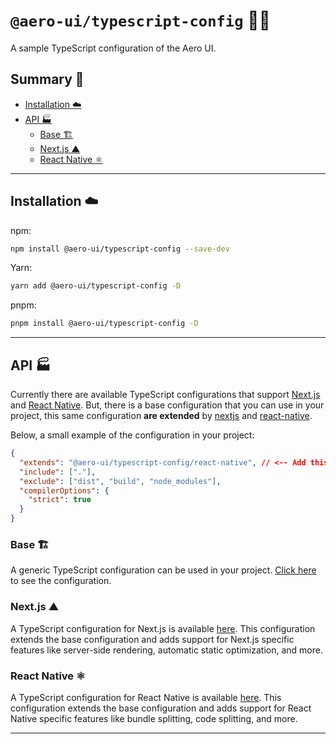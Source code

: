 # `@aero-ui/typescript-config` 👨‍🎨

A sample TypeScript configuration of the Aero UI.

## Summary 📖

- [Installation ☁️](#installation-️)
- [API 🏭](#api-)
  - [Base 🏗️](#base-️)
  - [Next.js ▲](#nextjs-)
  - [React Native ⚛️](#react-native-️)

---

## Installation ☁️

npm:

```sh
npm install @aero-ui/typescript-config --save-dev
```

Yarn:

```sh
yarn add @aero-ui/typescript-config -D
```

pnpm:

```sh
pnpm install @aero-ui/typescript-config -D
```

---

## API 🏭

Currently there are available TypeScript configurations that support [Next.js](https://nextjs.org/) and [React Native](https://reactnative.dev/). But, there is a base configuration that you can use in your project, this same configuration **are extended** by [nextjs](#nextjs-) and [react-native](#react-native-️).

Below, a small example of the configuration in your project:

```json
{
  "extends": "@aero-ui/typescript-config/react-native", // <-- Add this line
  "include": ["."],
  "exclude": ["dist", "build", "node_modules"],
  "compilerOptions": {
    "strict": true
  }
}
```

### Base 🏗️

A generic TypeScript configuration can be used in your project. [Click here](./base.json) to see the configuration.

### Next.js ▲

A TypeScript configuration for Next.js is available [here](./nextjs.json). This configuration extends the base configuration and adds support for Next.js specific features like server-side rendering, automatic static optimization, and more.

### React Native ⚛️

A TypeScript configuration for React Native is available [here](./react-native.json). This configuration extends the base configuration and adds support for React Native specific features like bundle splitting, code splitting, and more.

---
